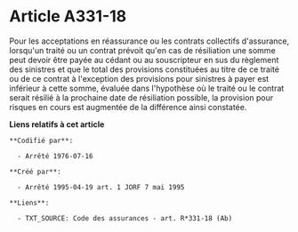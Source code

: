 # Article A331-18

Pour les acceptations en réassurance ou les contrats collectifs d'assurance, lorsqu'un traité ou un contrat prévoit qu'en cas
de résiliation une somme peut devoir être payée au cédant ou au souscripteur en sus du règlement des sinistres et que le
total des provisions constituées au titre de ce traité ou de ce contrat à l'exception des provisions pour sinistres à payer
est inférieur à cette somme, évaluée dans l'hypothèse où le traité ou le contrat serait résilié à la prochaine date de
résiliation possible, la provision pour risques en cours est augmentée de la différence ainsi constatée.

**Liens relatifs à cet article**

	**Codifié par**:

	  - Arrêté 1976-07-16

	**Créé par**:

	  - Arrêté 1995-04-19 art. 1 JORF 7 mai 1995

	**Liens**:

	  - TXT_SOURCE: Code des assurances - art. R*331-18 (Ab)
